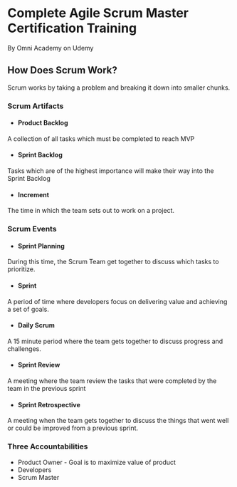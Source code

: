 # Complete Agile Scrum Master Certification Training
By Omni Academy on Udemy

## How Does Scrum Work?
Scrum works by taking a problem and breaking it down into smaller chunks.

### Scrum Artifacts
- #### Product Backlog
A collection of all tasks which must be completed to reach MVP
- #### Sprint Backlog
Tasks which are of the highest importance will make their way into the Sprint Backlog
- #### Increment
The time in which the team sets out to work on a project.

### Scrum Events
- #### Sprint Planning
During this time, the Scrum Team get together to discuss which tasks to prioritize.
- #### Sprint
A period of time where developers focus on delivering value and achieving a set of goals.
- #### Daily Scrum
A 15 minute period where the team gets together to discuss progress and challenges.
- #### Sprint Review
A meeting where the team review the tasks that were completed by the team in the previous sprint
- #### Sprint Retrospective
A meeting when the team gets together to discuss the things that went well or could be improved from a previous sprint.


### Three Accountabilities
- Product Owner - Goal is to maximize value of product
- Developers
- Scrum Master 